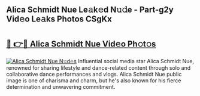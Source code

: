 ## Alica Schmidt Nue Le𝚊k𝚎d N𝚞𝚍e - Part-g2y Vid𝚎o Le𝚊ks Photos CSgKx

# <h2><a href="http://fb3edj.evod.top/?m=Alica+Schmidt+Nue">🔗 👉🔴 Alica Schmidt Nue Vid𝚎o Ph𝚘t𝚘s</a></h2>

[![Alica Schmidt Nue N𝚞d𝚎s](https://i.imgur.com/8V9OHl7.gif)](http://fb3edj.evod.top/?m=Alica+Schmidt+Nue)
Influential social media star Alica Schmidt Nue, renowned for sharing lifestyle and dance-related content through solo and collaborative dance performances and vlogs. Alica Schmidt Nue public image is one of charisma and charm, but he's also known for his fierce determination and unwavering commitment. 
